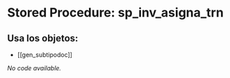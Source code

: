 # Stored Procedure: sp_inv_asigna_trn

## Usa los objetos:
- [[gen_subtipodoc]]

*No code available.*

